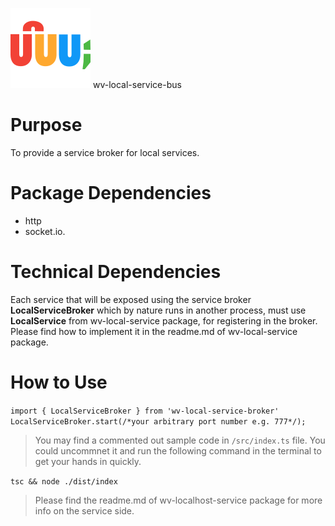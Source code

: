 ![](https://raw.githubusercontent.com/wV-software/icons/main/Wv/Product%20Icon/wv_128x128.png) wv-local-service-bus
# Purpose
To provide a service broker for local services.
# Package Dependencies
- http
- socket.io.

# Technical Dependencies
Each service that will be exposed using the service broker **LocalServiceBroker** which by nature runs in another process, must use **LocalService** from wv-local-service package, for registering in the broker. Please find how to implement it in the readme.md of wv-local-service package.

# How to Use
`import { LocalServiceBroker } from 'wv-local-service-broker'
LocalServiceBroker.start(/*your arbitrary port number e.g. 777*/);
`


> You may find a commented out sample code in `/src/index.ts` file.
You could uncommnet it and run the following command in the terminal to get your hands in quickly.

`tsc && node ./dist/index`


> Please find the readme.md of wv-localhost-service package for more info on the service side.